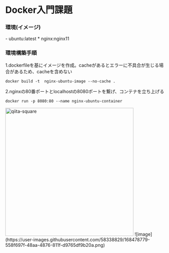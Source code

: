 
# Docker入門課題

<h3> 環境(イメージ)</h3>
- ubuntu:latest 
* nginx:nginx11

  
<h3> 環境構築手順</h3>

1.dockerfileを基にイメージを作成。cacheがあるとエラーに不具合が生じる場合があるため、cacheを含めない

```
docker build -t  nginx-ubuntu-image --no-cache .  
```

2.nginxの80番ポートとlocalhostの8080ポートを繋げ、コンテナを立ち上げる
```
docker run -p 8080:80 --name nginx-ubuntu-container
```


<img width="400" alt="qiita-square" src="https://user-images.githubusercontent.com/58338829/168478779-558f697f-48aa-4876-811f-d9765df9b20a.png">
![image](https://user-images.githubusercontent.com/58338829/168478779-558f697f-48aa-4876-811f-d9765df9b20a.png)
